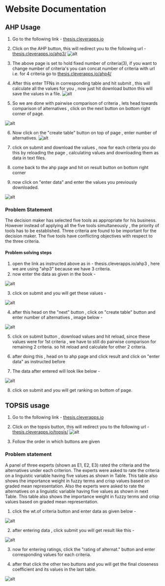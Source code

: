 # Website Documentation

## AHP Usage


1. Go to the following link -  [thesis.cleverapps.io](thesis.cleverapps.io)

2. Click on the AHP button, this will redirect you to the following url - [thesis.cleverapps.io/ahp3/](thesis.cleverapps.io/ahp3/)
![alt](https://raw.githubusercontent.com/terminated/c/master/Screenshot.png)

3. The above page is set to hold fixed number of criteria(3), if you want to change number of criteria's you can concat number of criteria with 
url i.e. for 4 criteria  go to [thesis.cleverapps.io/ahp4/](thesis.cleverapps.io/ahp4/)

4. After this enter TFNs in corresponding table and hit submit , this will calculate all the values for you , now just hit download button this will
save the values in a file.
![alt](https://github.com/terminated/c/blob/master/Screenshot1.png)

5. So we are done with pairwise comparison of criteria , lets head towards comparison of alternatives , click on the next button on bottom right 
corner of page.

![alt](https://github.com/terminated/c/blob/master/Screenshot2.png)

6. Now click on the "create table" button on top of page , enter number of alternatives. 
![alt](https://github.com/terminated/c/blob/master/Screenshot3.png)

7. click on submit and download the values , now for each criteria you do this by reloading the page , calculating values and downloading them as
data in text files.

8. come back to the ahp page and hit on result button on bottom right corner

9. now click on "enter data"  and enter the values you previously downloaded.

![alt](https://github.com/terminated/c/blob/master/Screenshot4.png)

### Problem Statement

The decision maker has selected five tools as appropriate for his business. However instead of applying all the five tools simultaneously , the priority of tools has to be established. Three criteria are found to be important for the decision maker. The five tools have conflicting objectives with respect to the three criteria.

#### Problem solving steps

1. open the link as instructed above as in - thesis.cleverapps.io/ahp3 , here we are using "ahp3" because we have 3 criteria.
2. now enter the data as given in the book - 

![alt](https://github.com/terminated/c/blob/master/Screenshot5.png)

3. click on submit and you will get these values -

![alt](https://github.com/terminated/c/blob/master/Screenshots.png)

4. after this head on the "next" button , click on "create table" button and enter number of alternatives , image  below -
  
![alt](https://github.com/terminated/c/blob/master/Screenshot6.png)

5. click on submit button , download values and hit reload, since these values were for 1st criteria , we have to still do pairwise comparison 
for remaining 2 criteria. so hit reload and calculate for other 2 criteria.

6. after doing this , head on to ahp page and click result and click on "enter data" as instructed before

7. The data after entered will look like below - 

![alt](https://github.com/terminated/c/blob/master/Screenshot7.png)

8. click on submit and you will get ranking on bottom of page.


## TOPSIS usage

1. Go to the following link -  [thesis.cleverapps.io](thesis.cleverapps.io)

2. Click on the topsis button, this will redirect you to the following url - [thesis.cleverapps.io/topsis/](thesis.cleverapps.io/topsis/)
![alt](https://raw.githubusercontent.com/terminated/c/master/Screenshot8.png)

3. Follow the order in which buttons are given

### Problem statement

A panel of three experts (shown as E1, E2, E3) rated the criteria and the alternatives under each criterion. The experts were asked to rate the criteria on a linguistic variable having five values as shown in Table. 
This table also shows the importance weight in fuzzy terms and crisp values based on graded mean representation. Also the experts were asked to rate the alternatives on a linguistic variable having five values as shown in next Table. This table also shows the importance weight in fuzzy terms and crisp values based on graded mean representation.

1. click the wt.of criteria button and enter data as given below -

![alt](https://github.com/terminated/c/blob/master/Screenshot10.png)

2. after entering data , click submit you will get result like this -

![alt](https://github.com/terminated/c/blob/master/Picture2.png)

3. now for entering ratings, click the "rating of alternat." button and enter corresponding values for each criteria.

4. after that click the other two buttons and you will get the final closeness coefficient and its values in the last table.

![alt](https://github.com/terminated/c/blob/master/Picture3.png)
